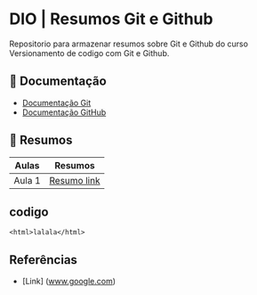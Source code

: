 
# DIO | Resumos Git e Github

Repositorio para armazenar resumos sobre Git e Github do curso Versionamento de codigo com Git e Github.

## 📘 Documentação
 - [Documentação Git](https://git-scm.com/docs/git/pt_BR)
 - [Documentação GitHub](https://docs.github.com/pt)

## 📔 Resumos

|Aulas | Resumos|
|----|----|
|Aula 1| [Resumo link](www.google.com)

## codigo
```
<html>lalala</html>
```

## Referências

 -  [Link] (www.google.com)
